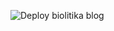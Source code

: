 ![Deploy biolitika blog](https://github.com/romunov/blog-source/workflows/Deploy%20biolitika%20blog/badge.svg)
